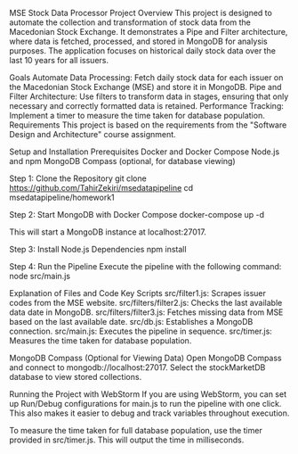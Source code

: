 MSE Stock Data Processor
Project Overview
This project is designed to automate the collection and transformation of stock data from the Macedonian Stock Exchange. It demonstrates a Pipe and Filter architecture, where data is fetched, processed, and stored in MongoDB for analysis purposes. The application focuses on historical daily stock data over the last 10 years for all issuers.

Goals
Automate Data Processing: Fetch daily stock data for each issuer on the Macedonian Stock Exchange (MSE) and store it in MongoDB.
Pipe and Filter Architecture: Use filters to transform data in stages, ensuring that only necessary and correctly formatted data is retained.
Performance Tracking: Implement a timer to measure the time taken for database population.
Requirements
This project is based on the requirements from the "Software Design and Architecture" course assignment.

Setup and Installation
Prerequisites
Docker and Docker Compose
Node.js and npm
MongoDB Compass (optional, for database viewing)

Step 1: Clone the Repository
git clone <https://github.com/TahirZekiri/msedatapipeline>
cd msedatapipeline/homework1

Step 2: Start MongoDB with Docker Compose
docker-compose up -d

This will start a MongoDB instance at localhost:27017.

Step 3: Install Node.js Dependencies
npm install

Step 4: Run the Pipeline
Execute the pipeline with the following command:
node src/main.js


Explanation of Files and Code
Key Scripts
src/filter1.js: Scrapes issuer codes from the MSE website.
src/filters/filter2.js: Checks the last available data date in MongoDB.
src/filters/filter3.js: Fetches missing data from MSE based on the last available date.
src/db.js: Establishes a MongoDB connection.
src/main.js: Executes the pipeline in sequence.
src/timer.js: Measures the time taken for database population.

MongoDB Compass (Optional for Viewing Data)
Open MongoDB Compass and connect to mongodb://localhost:27017.
Select the stockMarketDB database to view stored collections.

Running the Project with WebStorm
If you are using WebStorm, you can set up Run/Debug configurations for main.js to run the pipeline with one click. This also makes it easier to debug and track variables throughout execution.

To measure the time taken for full database population, use the timer provided in src/timer.js. This will output the time in milliseconds.
